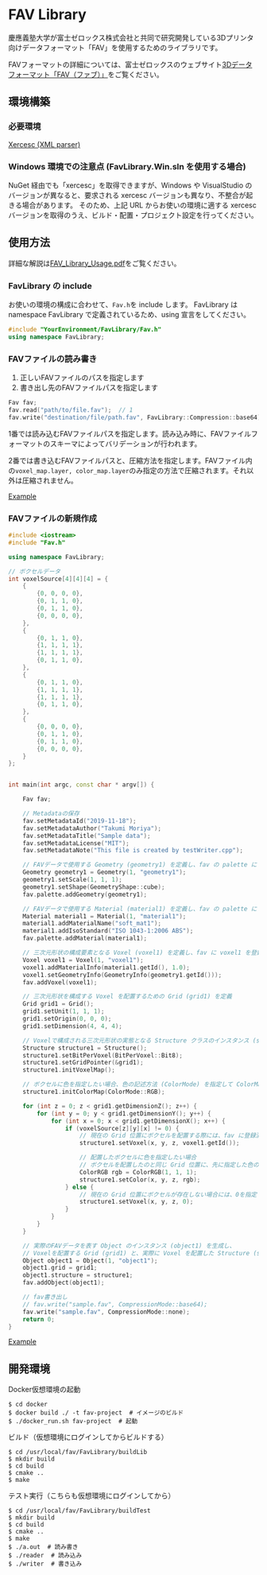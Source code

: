 # FAV Library

慶應義塾大学が富士ゼロックス株式会社と共同で研究開発している3Dプリンタ向けデータフォーマット「FAV」を使用するためのライブラリです。

FAVフォーマットの詳細については、富士ゼロックスのウェブサイト[3Dデータフォーマット「FAV（ファブ）」](https://www.fujixerox.co.jp/company/technical/communication/3d/fav.html)をご覧ください。

## 環境構築

### 必要環境

[Xercesc (XML parser)](https://xerces.apache.org/)

### Windows 環境での注意点 (FavLibrary.Win.sln を使用する場合)

NuGet 経由でも「xercesc」を取得できますが、Windows や VisualStudio のバージョンが異なると、要求される xercesc バージョンも異なり、不整合が起きる場合があります。
そのため、上記 URL からお使いの環境に適する xercesc バージョンを取得のうえ、ビルド・配置・プロジェクト設定を行ってください。

## 使用方法

詳細な解説は[FAV_Library_Usage.pdf](FAV_Library_Usage.pdf)をご覧ください。

### FavLibrary の include

お使いの環境の構成に合わせて、`Fav.h`を include します。
FavLibrary は namespace FavLibrary で定義されているため、using 宣言をしてください。

```cpp
#include "YourEnvironment/FavLibrary/Fav.h"
using namespace FavLibrary;
```

### FAVファイルの読み書き

1. 正しいFAVファイルのパスを指定します
2. 書き出し先のFAVファイルパスを指定します

```cpp
Fav fav;
fav.read("path/to/file.fav");  // 1
fav.write("destination/file/path.fav", FavLibrary::Compression::base64);  // 2
```

1番では読み込むFAVファイルパスを指定します。読み込み時に、FAVファイルフォーマットのスキーマによってバリデーションが行われます。

2番では書き込むFAVファイルパスと、圧縮方法を指定します。FAVファイル内の`voxel_map.layer, color_map.layer`のみ指定の方法で圧縮されます。それ以外は圧縮されません。

[Example](FavLibrary/buildTest/testDLL.cpp)

### FAVファイルの新規作成

```cpp
#include <iostream>
#include "Fav.h"

using namespace FavLibrary;

// ボクセルデータ
int voxelSource[4][4][4] = {
    {
        {0, 0, 0, 0},
        {0, 1, 1, 0},
        {0, 1, 1, 0},
        {0, 0, 0, 0},
    },
    {
        {0, 1, 1, 0},
        {1, 1, 1, 1},
        {1, 1, 1, 1},
        {0, 1, 1, 0},
    },
    {
        {0, 1, 1, 0},
        {1, 1, 1, 1},
        {1, 1, 1, 1},
        {0, 1, 1, 0},
    },
    {
        {0, 0, 0, 0},
        {0, 1, 1, 0},
        {0, 1, 1, 0},
        {0, 0, 0, 0},
    }
};


int main(int argc, const char * argv[]) {

    Fav fav;

    // Metadataの保存
    fav.setMetadataId("2019-11-18");
    fav.setMetadataAuthor("Takumi Moriya");
    fav.setMetadataTitle("Sample data");
    fav.setMetadataLicense("MIT");
    fav.setMetadataNote("This file is created by testWriter.cpp");

    // FAVデータで使用する Geometry (geometry1) を定義し、fav の palette に geometry1 を登録
    Geometry geometry1 = Geometry(1, "geometry1");
    geometry1.setScale(1, 1, 1);
    geometry1.setShape(GeometryShape::cube);
    fav.palette.addGeometry(geometry1);

    // FAVデータで使用する Material (material1) を定義し、fav の palette に material1 を登録
    Material material1 = Material(1, "material1");
    material1.addMaterialName("soft_mat1");
    material1.addIsoStandard("ISO 1043-1:2006 ABS");
    fav.palette.addMaterial(material1);

    // 三次元形状の構成要素となる Voxel (voxel1) を定義し、fav に voxel1 を登録
    Voxel voxel1 = Voxel(1, "voxel1");
    voxel1.addMaterialInfo(material1.getId(), 1.0);
    voxel1.setGeometryInfo(GeometryInfo(geometry1.getId()));
    fav.addVoxel(voxel1);

    // 三次元形状を構成する Voxel を配置するための Grid (grid1) を定義
    Grid grid1 = Grid();
    grid1.setUnit(1, 1, 1);
    grid1.setOrigin(0, 0, 0);
    grid1.setDimension(4, 4, 4);

    // Voxelで構成される三次元形状の実態となる Structure クラスのインスタンス (structure1) を生成し、初期化
    Structure structure1 = Structure();
    structure1.setBitPerVoxel(BitPerVoxel::Bit8);
    structure1.setGridPointer(&grid1);
    structure1.initVoxelMap();

    // ボクセルに色を指定したい場合、色の記述方法 (ColorMode) を指定して ColorMap を初期化
    structure1.initColorMap(ColorMode::RGB);

    for (int z = 0; z < grid1.getDimensionZ(); z++) {
        for (int y = 0; y < grid1.getDimensionY(); y++) {
            for (int x = 0; x < grid1.getDimensionX(); x++) {
                if (voxelSource[z][y][x] != 0) {
                    // 現在の Grid 位置にボクセルを配置する際には、fav に登録済みの Voxel の ID を指定
                    structure1.setVoxel(x, y, z, voxel1.getId());

                    // 配置したボクセルに色を指定したい場合
                    // ボクセルを配置したのと同じ Grid 位置に、先に指定した色の記述方法(ColorMode)に従って色を指定
                    ColorRGB rgb = ColorRGB(1, 1, 1);
                    structure1.setColor(x, y, z, rgb);
                } else {
                    // 現在の Grid 位置にボクセルが存在しない場合には、0を指定
                    structure1.setVoxel(x, y, z, 0);
                }
            }
        }
    }

    // 実際のFAVデータを表す Object のインスタンス (object1) を生成し、
    // Voxelを配置する Grid (grid1) と、実際に Voxel を配置した Structure (structure1) を登録
    Object object1 = Object(1, "object1");
    object1.grid = grid1;
    object1.structure = structure1;
    fav.addObject(object1);

    // fav書き出し
    // fav.write("sample.fav", CompressionMode::base64);
    fav.write("sample.fav", CompressionMode::none);
    return 0;
}
```

[Example](FavLibrary/buildTest/testWriter.cpp)

## 開発環境

Docker仮想環境の起動

```shell
$ cd docker
$ docker build ./ -t fav-project  # イメージのビルド
$ ./docker_run.sh fav-project  # 起動
```

ビルド（仮想環境にログインしてからビルドする）

```shell
$ cd /usr/local/fav/FavLibrary/buildLib
$ mkdir build
$ cd build
$ cmake ..
$ make
```

テスト実行（こちらも仮想環境にログインしてから）

```shell
$ cd /usr/local/fav/FavLibrary/buildTest
$ mkdir build
$ cd build
$ cmake ..
$ make
$ ./a.out  # 読み書き
$ ./reader  # 読み込み
$ ./writer  # 書き込み
```
